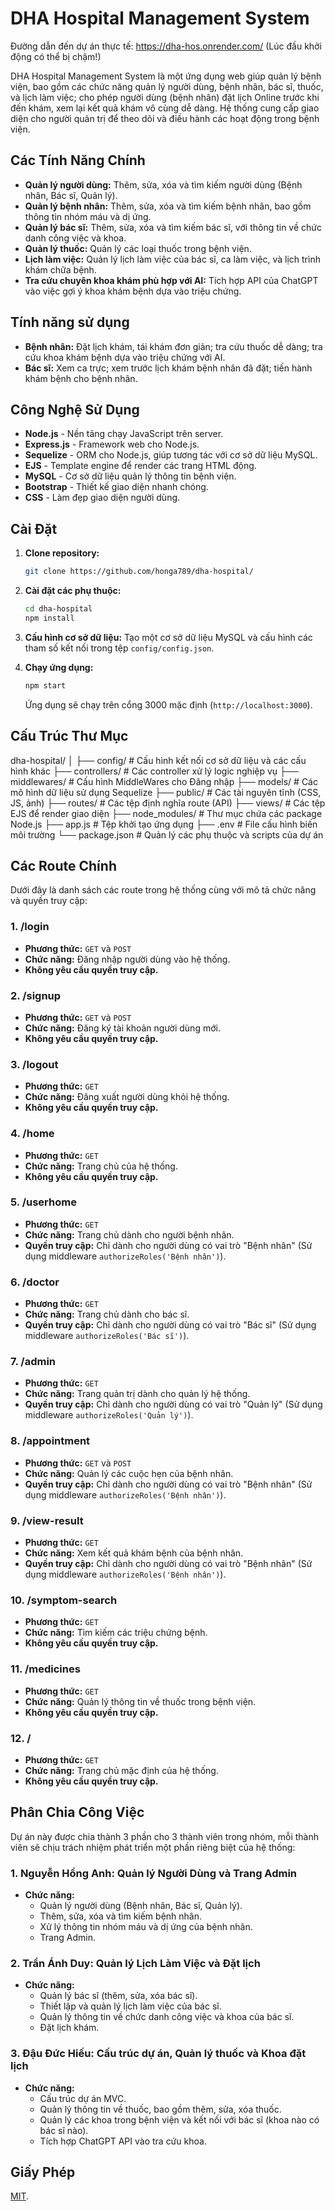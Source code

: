 # DHA Hospital Management System

Đường dẫn đến dự án thực tế: https://dha-hos.onrender.com/ (Lúc đầu khởi động có thể bị chậm!)

DHA Hospital Management System là một ứng dụng web giúp quản lý bệnh viện, bao gồm các chức năng quản lý người dùng, bệnh nhân, bác sĩ, thuốc, và lịch làm việc; cho phép người dùng (bệnh nhân) đặt lịch Online trước khi đến khám, xem lại kết quả khám vô cùng dễ dàng. Hệ thống cung cấp giao diện cho người quản trị để theo dõi và điều hành các hoạt động trong bệnh viện.

## Các Tính Năng Chính

- **Quản lý người dùng:** Thêm, sửa, xóa và tìm kiếm người dùng (Bệnh nhân, Bác sĩ, Quản lý).
- **Quản lý bệnh nhân:** Thêm, sửa, xóa và tìm kiếm bệnh nhân, bao gồm thông tin nhóm máu và dị ứng.
- **Quản lý bác sĩ:** Thêm, sửa, xóa và tìm kiếm bác sĩ, với thông tin về chức danh công việc và khoa.
- **Quản lý thuốc:** Quản lý các loại thuốc trong bệnh viện.
- **Lịch làm việc:** Quản lý lịch làm việc của bác sĩ, ca làm việc, và lịch trình khám chữa bệnh.
- **Tra cứu chuyên khoa khám phù hợp với AI:** Tích hợp API của ChatGPT vào việc gợi ý khoa khám bệnh dựa vào triệu chứng.

## Tính năng sử dụng

- **Bệnh nhân:** Đặt lịch khám, tái khám đơn giản; tra cứu thuốc dễ dàng; tra cứu khoa khám bệnh dựa vào triệu chứng với AI.
- **Bác sĩ:** Xem ca trực; xem trước lịch khám bệnh nhân đã đặt; tiến hành khám bệnh cho bệnh nhân.

## Công Nghệ Sử Dụng

- **Node.js** - Nền tảng chạy JavaScript trên server.
- **Express.js** - Framework web cho Node.js.
- **Sequelize** - ORM cho Node.js, giúp tương tác với cơ sở dữ liệu MySQL.
- **EJS** - Template engine để render các trang HTML động.
- **MySQL** - Cơ sở dữ liệu quản lý thông tin bệnh viện.
- **Bootstrap** - Thiết kế giao diện nhanh chóng.
- **CSS** - Làm đẹp giao diện người dùng.

## Cài Đặt

1. **Clone repository:**
    ```bash
    git clone https://github.com/honga789/dha-hospital/
    ```

2. **Cài đặt các phụ thuộc:**
    ```bash
    cd dha-hospital
    npm install
    ```

3. **Cấu hình cơ sở dữ liệu:**
    Tạo một cơ sở dữ liệu MySQL và cấu hình các tham số kết nối trong tệp `config/config.json`.

5. **Chạy ứng dụng:**
    ```bash
    npm start
    ```

    Ứng dụng sẽ chạy trên cổng 3000 mặc định (`http://localhost:3000`).

## Cấu Trúc Thư Mục
dha-hospital/
│
├── config/            # Cấu hình kết nối cơ sở dữ liệu và các cấu hình khác
├── controllers/       # Các controller xử lý logic nghiệp vụ
├── middlewares/       # Cấu hình MiddleWares cho Đăng nhập
├── models/            # Các mô hình dữ liệu sử dụng Sequelize
├── public/            # Các tài nguyên tĩnh (CSS, JS, ảnh)
├── routes/            # Các tệp định nghĩa route (API)
├── views/             # Các tệp EJS để render giao diện
├── node_modules/      # Thư mục chứa các package Node.js
├── app.js             # Tệp khởi tạo ứng dụng
├── .env               # File cấu hình biến môi trường
└── package.json       # Quản lý các phụ thuộc và scripts của dự án

## Các Route Chính

Dưới đây là danh sách các route trong hệ thống cùng với mô tả chức năng và quyền truy cập:

### 1. **/login**
   - **Phương thức:** `GET` và `POST`
   - **Chức năng:** Đăng nhập người dùng vào hệ thống.
   - **Không yêu cầu quyền truy cập.**

### 2. **/signup**
   - **Phương thức:** `GET` và `POST`
   - **Chức năng:** Đăng ký tài khoản người dùng mới.
   - **Không yêu cầu quyền truy cập.**

### 3. **/logout**
   - **Phương thức:** `GET`
   - **Chức năng:** Đăng xuất người dùng khỏi hệ thống.
   - **Không yêu cầu quyền truy cập.**

### 4. **/home**
   - **Phương thức:** `GET`
   - **Chức năng:** Trang chủ của hệ thống.
   - **Không yêu cầu quyền truy cập.**

### 5. **/userhome**
   - **Phương thức:** `GET`
   - **Chức năng:** Trang chủ dành cho người bệnh nhân.
   - **Quyền truy cập:** Chỉ dành cho người dùng có vai trò "Bệnh nhân" (Sử dụng middleware `authorizeRoles('Bệnh nhân')`).

### 6. **/doctor**
   - **Phương thức:** `GET`
   - **Chức năng:** Trang chủ dành cho bác sĩ.
   - **Quyền truy cập:** Chỉ dành cho người dùng có vai trò "Bác sĩ" (Sử dụng middleware `authorizeRoles('Bác sĩ')`).

### 7. **/admin**
   - **Phương thức:** `GET`
   - **Chức năng:** Trang quản trị dành cho quản lý hệ thống.
   - **Quyền truy cập:** Chỉ dành cho người dùng có vai trò "Quản lý" (Sử dụng middleware `authorizeRoles('Quản lý')`).

### 8. **/appointment**
   - **Phương thức:** `GET` và `POST`
   - **Chức năng:** Quản lý các cuộc hẹn của bệnh nhân.
   - **Quyền truy cập:** Chỉ dành cho người dùng có vai trò "Bệnh nhân" (Sử dụng middleware `authorizeRoles('Bệnh nhân')`).

### 9. **/view-result**
   - **Phương thức:** `GET`
   - **Chức năng:** Xem kết quả khám bệnh của bệnh nhân.
   - **Quyền truy cập:** Chỉ dành cho người dùng có vai trò "Bệnh nhân" (Sử dụng middleware `authorizeRoles('Bệnh nhân')`).

### 10. **/symptom-search**
   - **Phương thức:** `GET`
   - **Chức năng:** Tìm kiếm các triệu chứng bệnh.
   - **Không yêu cầu quyền truy cập.**

### 11. **/medicines**
   - **Phương thức:** `GET`
   - **Chức năng:** Quản lý thông tin về thuốc trong bệnh viện.
   - **Không yêu cầu quyền truy cập.**

### 12. **/**
   - **Phương thức:** `GET`
   - **Chức năng:** Trang chủ mặc định của hệ thống.
   - **Không yêu cầu quyền truy cập.**


## Phân Chia Công Việc

Dự án này được chia thành 3 phần cho 3 thành viên trong nhóm, mỗi thành viên sẽ chịu trách nhiệm phát triển một phần riêng biệt của hệ thống:

### 1. Nguyễn Hồng Anh: **Quản lý Người Dùng và Trang Admin**
   - **Chức năng:** 
     - Quản lý người dùng (Bệnh nhân, Bác sĩ, Quản lý).
     - Thêm, sửa, xóa và tìm kiếm bệnh nhân.
     - Xử lý thông tin nhóm máu và dị ứng của bệnh nhân.
     - Trang Admin.

### 2. Trần Ánh Duy: **Quản lý Lịch Làm Việc và Đặt lịch**
   - **Chức năng:** 
     - Quản lý bác sĩ (thêm, sửa, xóa bác sĩ).
     - Thiết lập và quản lý lịch làm việc của bác sĩ.
     - Quản lý thông tin về chức danh công việc và khoa của bác sĩ.
     - Đặt lịch khám.

### 3. Đậu Đức Hiếu: **Cấu trúc dự án, Quản lý thuốc và Khoa đặt lịch**
   - **Chức năng:**
     - Cấu trúc dự án MVC.
     - Quản lý thông tin về thuốc, bao gồm thêm, sửa, xóa thuốc.
     - Quản lý các khoa trong bệnh viện và kết nối với bác sĩ (khoa nào có bác sĩ nào).
     - Tích hợp ChatGPT API vào tra cứu khoa.


## Giấy Phép

[MIT](https://opensource.org/licenses/MIT).
